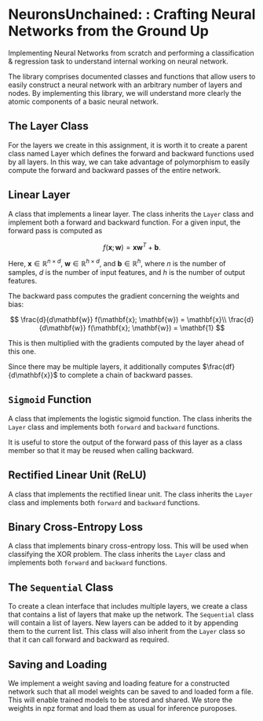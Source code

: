 # NeuronsUnchained: : Crafting Neural Networks from the Ground Up

Implementing Neural Networks from scratch and performing a classification & regression task to understand internal working on neural network. 

The library comprises documented classes and functions that allow users to easily construct
a neural network with an arbitrary number of layers and nodes. By implementing
this library, we will understand more clearly the atomic components of a
basic neural network.

## The Layer Class

For the layers we create in this assignment, it is worth it to create a parent class
named Layer which defines the forward and backward functions used by all layers.
In this way, we can take advantage of polymorphism to easily compute the forward and
backward passes of the entire network.

## Linear Layer

A class that implements a linear layer. The class  inherits the `Layer` class
and implement both a forward and backward function.
For a given input, the forward pass is computed as

$$
f(\mathbf{x}; \mathbf{w}) = \mathbf{x} \mathbf{w}^T + \mathbf{b}.
$$

Here, $\mathbf{x} \in \mathbb{R}^{n \times d}$, $\mathbf{w} \in \mathbb{R}^{h \times d}$,
and $\mathbf{b} \in \mathbb{R}^h$,
where $n$ is the number of samples, $d$ is the number of input features, and $h$
is the number of output features.

The backward pass computes the gradient concerning the weights and bias:

$$
\frac{d}{d\mathbf{w}} f(\mathbf{x}; \mathbf{w}) = \mathbf{x}\\
\frac{d}{d\mathbf{w}} f(\mathbf{x}; \mathbf{w}) = \mathbf{1}
$$

This is then multiplied with the gradients computed by the layer ahead of this one.

Since there may be multiple layers, it  additionally computes $\frac{df}{d\mathbf{x}}$
to complete a chain of backward passes.

## `Sigmoid` Function

A class that implements the logistic sigmoid function.
The class inherits the `Layer` class and implements both
`forward` and `backward` functions.

It is useful to store the output of the forward pass of this layer
as a class member so that it may be reused when calling backward.

## Rectified Linear Unit (ReLU)

A class that implements the rectified linear unit.
The class inherits the `Layer` class and implements both
`forward` and `backward` functions.

## Binary Cross-Entropy Loss

A class that implements binary cross-entropy loss. This will be used when classifying the XOR problem.
The class inherits the `Layer` class and implements both
`forward` and `backward` functions.

## The `Sequential` Class

To create a clean interface that includes multiple layers, we create
a class that contains a list of layers that make up the network.
The `Sequential` class will contain a list of layers.
New layers can be added to it by appending them to the current list.
This class will also inherit from the `Layer` class so that it can call forward
and backward as required.

## Saving and Loading

We implement a weight saving and loading feature for a constructed network such that all
model weights can be saved to and loaded form a file. This will enable trained models to
be stored and shared. We store the weights in npz format and load them as usual for inference puroposes.
